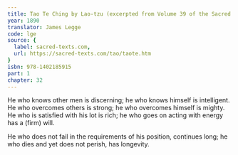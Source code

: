 ```yaml
---
title: Tao Te Ching by Lao-tzu (excerpted from Volume 39 of the Sacred Books of the East.)
year: 1890
translator: James Legge
code: lge
source: {
  label: sacred-texts.com,
  url: https://sacred-texts.com/tao/taote.htm
}
isbn: 978-1402185915
part: 1
chapter: 32
---
```

He who knows other men is discerning; he who knows himself is intelligent.
He who overcomes others is strong; he who overcomes himself is mighty.
He who is satisfied with his lot is rich; he who goes on acting with energy has a (firm) will. 

He who does not fail in the requirements of his position, continues long; he who dies and yet does not perish, has longevity.